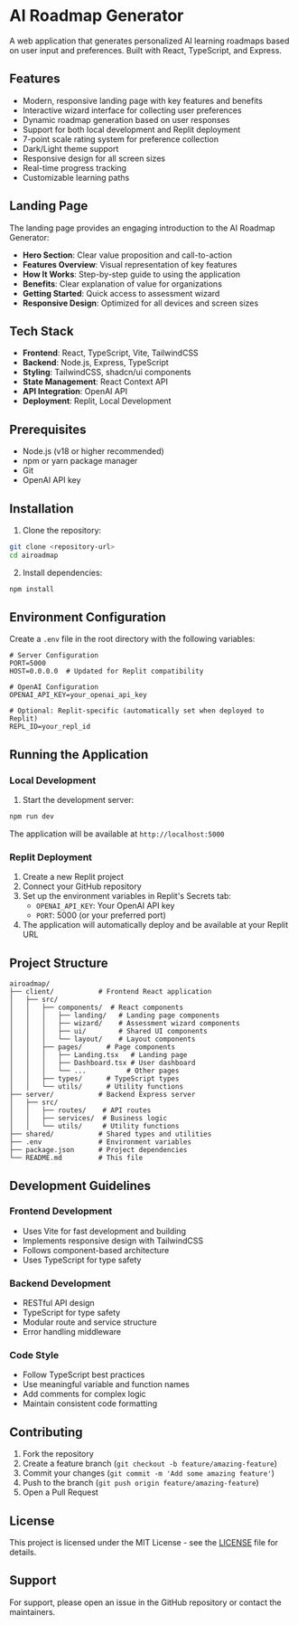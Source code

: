 # AI Roadmap Generator

A web application that generates personalized AI learning roadmaps based on user input and preferences. Built with React, TypeScript, and Express.

## Features

- Modern, responsive landing page with key features and benefits
- Interactive wizard interface for collecting user preferences
- Dynamic roadmap generation based on user responses
- Support for both local development and Replit deployment
- 7-point scale rating system for preference collection
- Dark/Light theme support
- Responsive design for all screen sizes
- Real-time progress tracking
- Customizable learning paths

## Landing Page

The landing page provides an engaging introduction to the AI Roadmap Generator:

- **Hero Section**: Clear value proposition and call-to-action
- **Features Overview**: Visual representation of key features
- **How It Works**: Step-by-step guide to using the application
- **Benefits**: Clear explanation of value for organizations
- **Getting Started**: Quick access to assessment wizard
- **Responsive Design**: Optimized for all devices and screen sizes

## Tech Stack

- **Frontend**: React, TypeScript, Vite, TailwindCSS
- **Backend**: Node.js, Express, TypeScript
- **Styling**: TailwindCSS, shadcn/ui components
- **State Management**: React Context API
- **API Integration**: OpenAI API
- **Deployment**: Replit, Local Development

## Prerequisites

- Node.js (v18 or higher recommended)
- npm or yarn package manager
- Git
- OpenAI API key

## Installation

1. Clone the repository:
```bash
git clone <repository-url>
cd airoadmap
```

2. Install dependencies:
```bash
npm install
```

## Environment Configuration

Create a `.env` file in the root directory with the following variables:

```env
# Server Configuration
PORT=5000
HOST=0.0.0.0  # Updated for Replit compatibility

# OpenAI Configuration
OPENAI_API_KEY=your_openai_api_key

# Optional: Replit-specific (automatically set when deployed to Replit)
REPL_ID=your_repl_id
```

## Running the Application

### Local Development

1. Start the development server:
```bash
npm run dev
```

The application will be available at `http://localhost:5000`

### Replit Deployment

1. Create a new Replit project
2. Connect your GitHub repository
3. Set up the environment variables in Replit's Secrets tab:
   - `OPENAI_API_KEY`: Your OpenAI API key
   - `PORT`: 5000 (or your preferred port)
4. The application will automatically deploy and be available at your Replit URL

## Project Structure

```
airoadmap/
├── client/           # Frontend React application
│   ├── src/
│   │   ├── components/  # React components
│   │   │   ├── landing/   # Landing page components
│   │   │   ├── wizard/    # Assessment wizard components
│   │   │   ├── ui/        # Shared UI components
│   │   │   └── layout/    # Layout components
│   │   ├── pages/      # Page components
│   │   │   ├── Landing.tsx   # Landing page
│   │   │   ├── Dashboard.tsx # User dashboard
│   │   │   └── ...          # Other pages
│   │   ├── types/      # TypeScript types
│   │   └── utils/      # Utility functions
├── server/           # Backend Express server
│   ├── src/
│   │   ├── routes/    # API routes
│   │   ├── services/  # Business logic
│   │   └── utils/     # Utility functions
├── shared/           # Shared types and utilities
├── .env              # Environment variables
├── package.json      # Project dependencies
└── README.md         # This file
```

## Development Guidelines

### Frontend Development
- Uses Vite for fast development and building
- Implements responsive design with TailwindCSS
- Follows component-based architecture
- Uses TypeScript for type safety

### Backend Development
- RESTful API design
- TypeScript for type safety
- Modular route and service structure
- Error handling middleware

### Code Style
- Follow TypeScript best practices
- Use meaningful variable and function names
- Add comments for complex logic
- Maintain consistent code formatting

## Contributing

1. Fork the repository
2. Create a feature branch (`git checkout -b feature/amazing-feature`)
3. Commit your changes (`git commit -m 'Add some amazing feature'`)
4. Push to the branch (`git push origin feature/amazing-feature`)
5. Open a Pull Request

## License

This project is licensed under the MIT License - see the [LICENSE](LICENSE) file for details.

## Support

For support, please open an issue in the GitHub repository or contact the maintainers. 